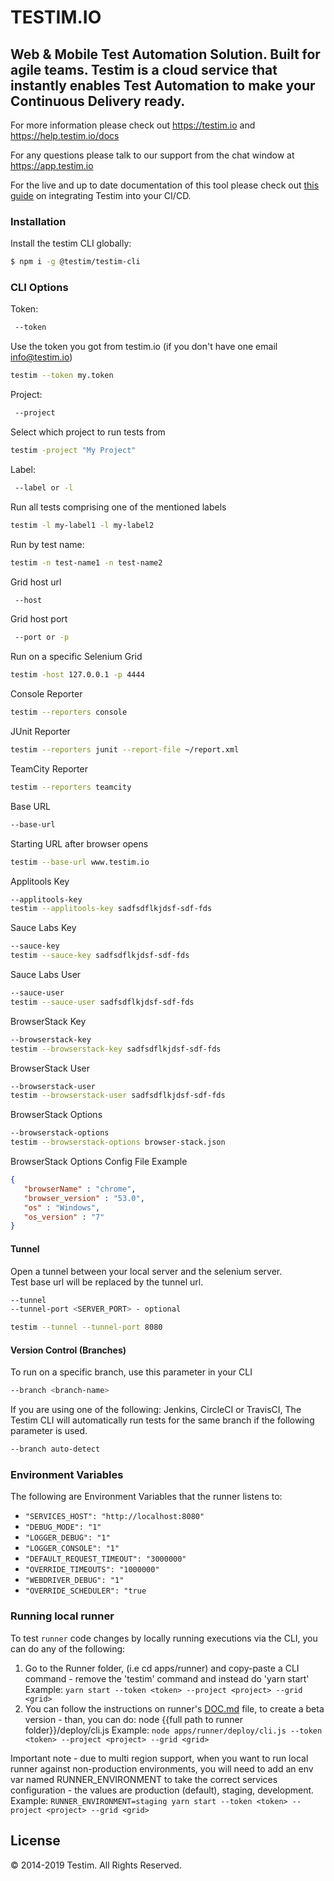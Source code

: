 
# TESTIM.IO
## Web & Mobile Test Automation Solution. Built for agile teams. Testim is a cloud service that instantly enables Test Automation to make your Continuous Delivery ready.

For more information please check out https://testim.io and https://help.testim.io/docs

For any questions please talk to our support from the chat window at https://app.testim.io

For the live and up to date documentation of this tool please check out [this guide](https://help.testim.io/docs/integrate-testim-to-your-ci) on integrating Testim into your CI/CD.

### Installation

Install the testim CLI globally:

```sh
$ npm i -g @testim/testim-cli
```

### CLI Options
Token:
```sh
 --token
```
Use the token you got from testim.io (if you don't have one email [info@testim.io](mailto:info@testim.io))
```sh
testim --token my.token
```

Project:
```sh
 --project
```
Select which project to run tests from
```sh
testim -project "My Project"
```
Label:
```sh
 --label or -l
```
Run all tests comprising one of the mentioned labels
```sh
testim -l my-label1 -l my-label2
```
Run by test name:
```sh
testim -n test-name1 -n test-name2
```
Grid host url
```sh
 --host
```
Grid host port
```sh
 --port or -p
```
Run on a specific Selenium Grid
```sh
testim -host 127.0.0.1 -p 4444
```
Console Reporter
```sh
testim --reporters console
```
JUnit Reporter
```sh
testim --reporters junit --report-file ~/report.xml
```
TeamCity Reporter
```sh
testim --reporters teamcity
```
Base URL
```sh
--base-url
```
Starting URL after browser opens
```sh
testim --base-url www.testim.io
```
Applitools Key
```sh
--applitools-key
testim --applitools-key sadfsdflkjdsf-sdf-fds
```
Sauce Labs Key
```sh
--sauce-key
testim --sauce-key sadfsdflkjdsf-sdf-fds
```
Sauce Labs User
```sh
--sauce-user
testim --sauce-user sadfsdflkjdsf-sdf-fds
```
BrowserStack Key
```sh
--browserstack-key
testim --browserstack-key sadfsdflkjdsf-sdf-fds
```
BrowserStack User
```sh
--browserstack-user
testim --browserstack-user sadfsdflkjdsf-sdf-fds
```
BrowserStack Options
```sh
--browserstack-options
testim --browserstack-options browser-stack.json
```
BrowserStack Options Config File Example

```json
{
   "browserName" : "chrome",
   "browser_version" : "53.0",
   "os" : "Windows",
   "os_version" : "7"
}
```

#### Tunnel
Open a tunnel between your local server and the selenium server.<br />
Test base url will be replaced by the tunnel url.

```sh
--tunnel
--tunnel-port <SERVER_PORT> - optional

testim --tunnel --tunnel-port 8080
```

#### Version Control (Branches)
To run on a specific branch, use this parameter in your CLI

```sh
--branch <branch-name>
```

If you are using one of the following: Jenkins, CircleCI or TravisCI, The Testim CLI will automatically run tests for the same branch if the following parameter is used.

```sh
--branch auto-detect
```

### Environment Variables
The following are Environment Variables that the runner listens to:

* `"SERVICES_HOST": "http://localhost:8080"`
* `"DEBUG_MODE": "1"`
* `"LOGGER_DEBUG": "1"`
* `"LOGGER_CONSOLE": "1"`
* `"DEFAULT_REQUEST_TIMEOUT": "3000000"`
* `"OVERRIDE_TIMEOUTS": "1000000"`
* `"WEBDRIVER_DEBUG": "1"`
* `"OVERRIDE_SCHEDULER": "true`

### Running local runner
To test `runner` code changes by locally running executions via the CLI, you can do any of the following: 
1. Go to the Runner folder, (i.e cd apps/runner) and copy-paste a CLI command - remove the 'testim' command and instead do 'yarn start'
Example: `yarn start --token <token> --project <project> --grid <grid>`
2. You can follow the instructions on runner's [DOC.md](./DOC.md) file, to create a beta version - than, you can do: node {{full path to runner folder}}/deploy/cli.js
Example: `node apps/runner/deploy/cli.js --token <token> --project <project> --grid <grid>`

Important note - due to multi region support, when you want to run local runner against non-production environments, you will need to add an env var
named RUNNER_ENVIRONMENT to take the correct services configuration - the values are production (default), staging, development.
Example: `RUNNER_ENVIRONMENT=staging yarn start --token <token> --project <project> --grid <grid>`

License
----

© 2014-2019 Testim. All Rights Reserved.
